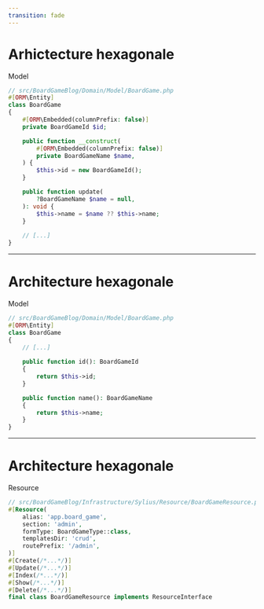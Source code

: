 ```yaml
---
transition: fade
---
```


# Arhictecture hexagonale

<v-clicks>

Model

```php {all|5-6|8-13|15-19}
// src/BoardGameBlog/Domain/Model/BoardGame.php
#[ORM\Entity]
class BoardGame
{
    #[ORM\Embedded(columnPrefix: false)]
    private BoardGameId $id;

    public function __construct(
        #[ORM\Embedded(columnPrefix: false)]
        private BoardGameName $name,
    ) {
        $this->id = new BoardGameId();
    }

    public function update(
        ?BoardGameName $name = null,
    ): void {
        $this->name = $name ?? $this->name;
    }
    
    // [...]
}
```

</v-clicks>

---

# Architecture hexagonale

Model

```php {6-15}
// src/BoardGameBlog/Domain/Model/BoardGame.php
#[ORM\Entity]
class BoardGame
{    
    // [...]
    
    public function id(): BoardGameId
    {
        return $this->id;
    }

    public function name(): BoardGameName
    {
        return $this->name;
    }
}
```

---

# Architecture hexagonale

<v-clicks>

Resource

```php {all|9|10|11|12|13}
// src/BoardGameBlog/Infrastructure/Sylius/Resource/BoardGameResource.php
#[Resource(
    alias: 'app.board_game',
    section: 'admin',
    formType: BoardGameType::class,
    templatesDir: 'crud',
    routePrefix: '/admin',
)]
#[Create(/*...*/)]
#[Update(/*...*/)]
#[Index(/*...*/)]
#[Show(/*...*/)]
#[Delete(/*...*/)]
final class BoardGameResource implements ResourceInterface
```

</v-clicks>


